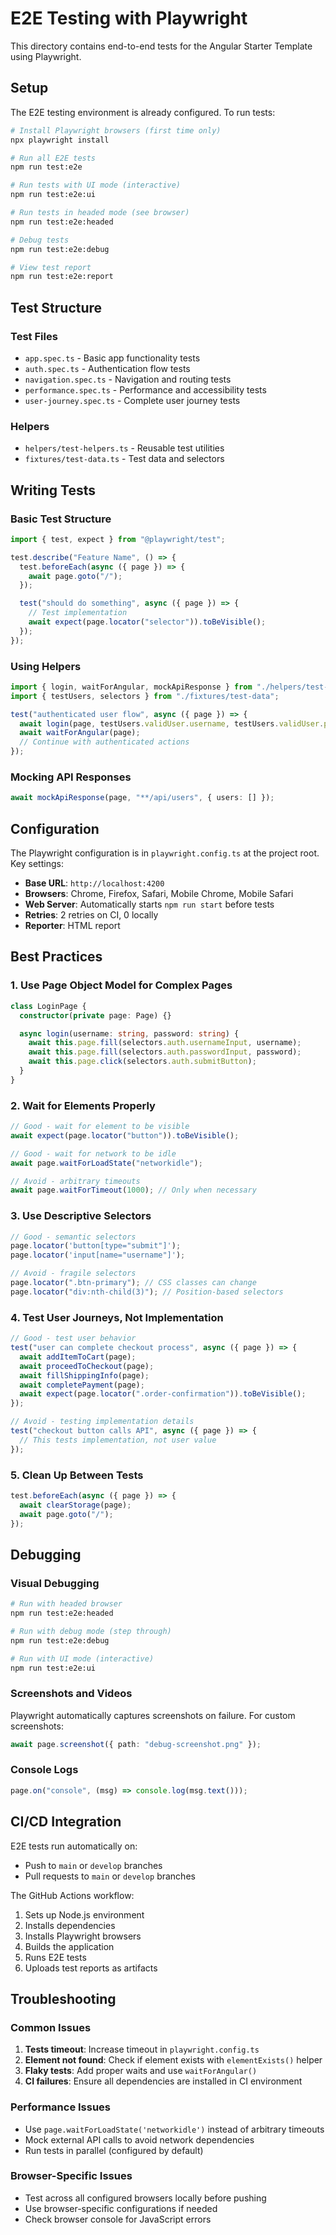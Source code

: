 # E2E Testing with Playwright

This directory contains end-to-end tests for the Angular Starter Template using Playwright.

## Setup

The E2E testing environment is already configured. To run tests:

```bash
# Install Playwright browsers (first time only)
npx playwright install

# Run all E2E tests
npm run test:e2e

# Run tests with UI mode (interactive)
npm run test:e2e:ui

# Run tests in headed mode (see browser)
npm run test:e2e:headed

# Debug tests
npm run test:e2e:debug

# View test report
npm run test:e2e:report
```

## Test Structure

### Test Files

- `app.spec.ts` - Basic app functionality tests
- `auth.spec.ts` - Authentication flow tests
- `navigation.spec.ts` - Navigation and routing tests
- `performance.spec.ts` - Performance and accessibility tests
- `user-journey.spec.ts` - Complete user journey tests

### Helpers

- `helpers/test-helpers.ts` - Reusable test utilities
- `fixtures/test-data.ts` - Test data and selectors

## Writing Tests

### Basic Test Structure

```typescript
import { test, expect } from "@playwright/test";

test.describe("Feature Name", () => {
  test.beforeEach(async ({ page }) => {
    await page.goto("/");
  });

  test("should do something", async ({ page }) => {
    // Test implementation
    await expect(page.locator("selector")).toBeVisible();
  });
});
```

### Using Helpers

```typescript
import { login, waitForAngular, mockApiResponse } from "./helpers/test-helpers";
import { testUsers, selectors } from "./fixtures/test-data";

test("authenticated user flow", async ({ page }) => {
  await login(page, testUsers.validUser.username, testUsers.validUser.password);
  await waitForAngular(page);
  // Continue with authenticated actions
});
```

### Mocking API Responses

```typescript
await mockApiResponse(page, "**/api/users", { users: [] });
```

## Configuration

The Playwright configuration is in `playwright.config.ts` at the project root. Key settings:

- **Base URL**: `http://localhost:4200`
- **Browsers**: Chrome, Firefox, Safari, Mobile Chrome, Mobile Safari
- **Web Server**: Automatically starts `npm run start` before tests
- **Retries**: 2 retries on CI, 0 locally
- **Reporter**: HTML report

## Best Practices

### 1. Use Page Object Model for Complex Pages

```typescript
class LoginPage {
  constructor(private page: Page) {}

  async login(username: string, password: string) {
    await this.page.fill(selectors.auth.usernameInput, username);
    await this.page.fill(selectors.auth.passwordInput, password);
    await this.page.click(selectors.auth.submitButton);
  }
}
```

### 2. Wait for Elements Properly

```typescript
// Good - wait for element to be visible
await expect(page.locator("button")).toBeVisible();

// Good - wait for network to be idle
await page.waitForLoadState("networkidle");

// Avoid - arbitrary timeouts
await page.waitForTimeout(1000); // Only when necessary
```

### 3. Use Descriptive Selectors

```typescript
// Good - semantic selectors
page.locator('button[type="submit"]');
page.locator('input[name="username"]');

// Avoid - fragile selectors
page.locator(".btn-primary"); // CSS classes can change
page.locator("div:nth-child(3)"); // Position-based selectors
```

### 4. Test User Journeys, Not Implementation

```typescript
// Good - test user behavior
test("user can complete checkout process", async ({ page }) => {
  await addItemToCart(page);
  await proceedToCheckout(page);
  await fillShippingInfo(page);
  await completePayment(page);
  await expect(page.locator(".order-confirmation")).toBeVisible();
});

// Avoid - testing implementation details
test("checkout button calls API", async ({ page }) => {
  // This tests implementation, not user value
});
```

### 5. Clean Up Between Tests

```typescript
test.beforeEach(async ({ page }) => {
  await clearStorage(page);
  await page.goto("/");
});
```

## Debugging

### Visual Debugging

```bash
# Run with headed browser
npm run test:e2e:headed

# Run with debug mode (step through)
npm run test:e2e:debug

# Run with UI mode (interactive)
npm run test:e2e:ui
```

### Screenshots and Videos

Playwright automatically captures screenshots on failure. For custom screenshots:

```typescript
await page.screenshot({ path: "debug-screenshot.png" });
```

### Console Logs

```typescript
page.on("console", (msg) => console.log(msg.text()));
```

## CI/CD Integration

E2E tests run automatically on:

- Push to `main` or `develop` branches
- Pull requests to `main` or `develop` branches

The GitHub Actions workflow:

1. Sets up Node.js environment
2. Installs dependencies
3. Installs Playwright browsers
4. Builds the application
5. Runs E2E tests
6. Uploads test reports as artifacts

## Troubleshooting

### Common Issues

1. **Tests timeout**: Increase timeout in `playwright.config.ts`
2. **Element not found**: Check if element exists with `elementExists()` helper
3. **Flaky tests**: Add proper waits and use `waitForAngular()`
4. **CI failures**: Ensure all dependencies are installed in CI environment

### Performance Issues

- Use `page.waitForLoadState('networkidle')` instead of arbitrary timeouts
- Mock external API calls to avoid network dependencies
- Run tests in parallel (configured by default)

### Browser-Specific Issues

- Test across all configured browsers locally before pushing
- Use browser-specific configurations if needed
- Check browser console for JavaScript errors
